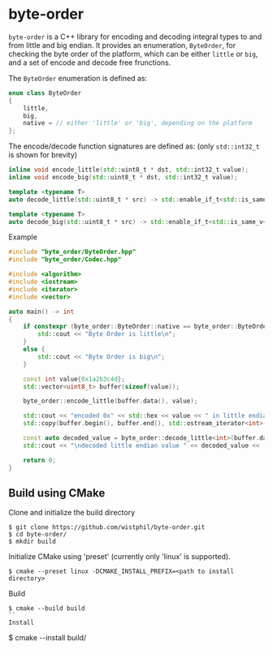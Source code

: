 # byte-order
`byte-order` is a C++ library for encoding and decoding integral types to and from little and big endian. It provides an enumeration, `ByteOrder`, for checking the byte order of the platform, which can be either `little` or `big`, and a set of encode and decode free frunctions.

The `ByteOrder` enumeration is defined as:
```cpp
enum class ByteOrder
{
    little,
    big,
    native = // either 'little' or 'big', depending on the platform
};
```
The encode/decode function signatures are defined as:
(only `std::int32_t` is shown for brevity)
```cpp
inline void encode_little(std::uint8_t * dst, std::int32_t value);
inline void encode_big(std::uint8_t * dst, std::int32_t value);

template <typename T>
auto decode_little(std::uint8_t * src) -> std::enable_if_t<std::is_same_v<T, std::int32_t>, T>;

template <typename T>
auto decode_big(std::uint8_t * src) -> std::enable_if_t<std::is_same_v<T, std::int32_t>, T>;
```
Example
```cpp
#include "byte_order/ByteOrder.hpp"
#include "byte_order/Codec.hpp"

#include <algorithm>
#include <iostream>
#include <iterator>
#include <vector>

auto main() -> int
{
    if constexpr (byte_order::ByteOrder::native == byte_order::ByteOrder::little) {
        std::cout << "Byte Order is little\n";
    }
    else {
        std::cout << "Byte Order is big\n";
    }

    const int value{0x1a2b3c4d};
    std::vector<uint8_t> buffer(sizeof(value));

    byte_order::encode_little(buffer.data(), value);

    std::cout << "encoded 0x" << std::hex << value << " in little endian: 0x";
    std::copy(buffer.begin(), buffer.end(), std::ostream_iterator<int>(std::cout));

    const auto decoded_value = byte_order::decode_little<int>(buffer.data());
    std::cout << "\ndecoded little endian value " << decoded_value << '\n';

    return 0;
}
```
## Build using CMake
Clone and initialize the build directory
```
$ git clone https://github.com/wistphil/byte-order.git
$ cd byte-order/
$ mkdir build
```
Initialize CMake using 'preset' (currently only 'linux' is supported).
```
$ cmake --preset linux -DCMAKE_INSTALL_PREFIX=<path to install directory>
```
Build
```
$ cmake --build build
``
Install
```
$ cmake --install build/
```
